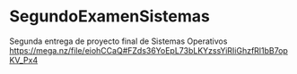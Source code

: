 # SegundoExamenSistemas
Segunda entrega de proyecto final de Sistemas Operativos
https://mega.nz/file/eiohCCaQ#FZds36YoEpL73bLKYzssYiRIiGhzfRl1bB7opKV_Px4
